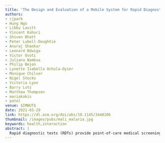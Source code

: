 ```yaml
---
title: 'The Design and Evaluation of a Mobile System for Rapid Diagnostic Test Interpretation'
authors: 
- cjpark
- Hung Ngo
- Libby Lavitt
- Vincent Kahuri
- Shiven Bhatt
- Peter Lubell-Doughtie
- Anuraj Shankar
- Leonard Ndwiga
- Victor Osoti
- Juliana Wambua
- Philip Bejon
- Lynette Isabella Ochola-Oyier
- Monique Chilver
- Nigel Stocks
- Victoria Lyon
- Barry Lutz
- Matthew Thompson
- mariakakis
- patel
venue: $IMWUT$
date: 2021-03-29
link: https://dl.acm.org/doi/abs/10.1145/3448106
thumbnail: /images/pubs/mali_malaria.jpg
keywords: health,interaction
abstract: |
  Rapid diagnostic tests (RDTs) provide point-of-care medical screening without the need for expensive laboratory equipment. RDTs are theoretically straightforward to use, yet their analog colorimetric output leaves room for diagnostic uncertainty and error. Furthermore, RDT results within a community are kept isolated unless they are aggregated by healthcare workers, limiting the potential that RDTs can have in supporting public health efforts. In light of these issues, we present a system called RDTScan for detecting and interpreting lateral flow RDTs with a smartphone. RDTScan provides real-time guidance for clear RDT image capture and automatic interpretation for accurate diagnostic decisions. RDTScan is structured to be quickly configurable to new RDT designs by requiring only a template image and some metadata about how the RDT is supposed to be read, making it easier to extend than a data-driven approach. Through a controlled lab study, we demonstrate that RDTScan's limit-of-detection can match, and even exceed, the performance of expert readers who are interpreting the physical RDTs themselves. We then present two field evaluations of smartphone apps built on the RDTScan system: (1) at-home influenza testing in Australia and (2) malaria testing by community healthcare workers in Kenya. RDTScan achieved 97.5% and 96.3% accuracy compared to RDT interpretation by experts in the Australia Flu Study and the Kenya Malaria Study, respectively.
---
```

